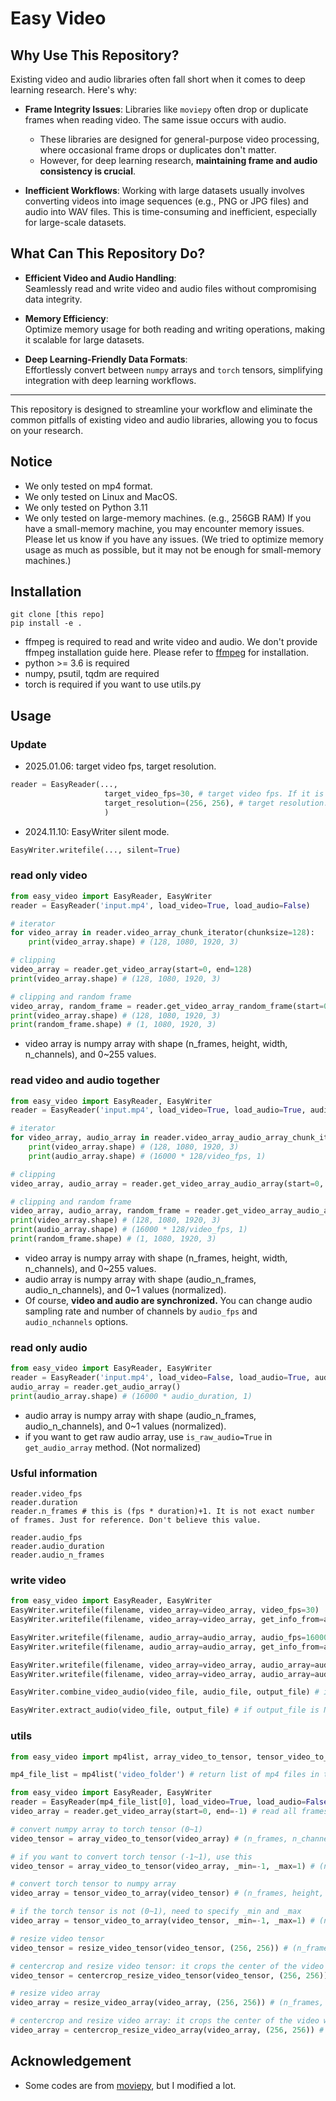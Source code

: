 # Easy Video

## Why Use This Repository?

Existing video and audio libraries often fall short when it comes to deep learning research. Here's why:

- **Frame Integrity Issues**: Libraries like `moviepy` often drop or duplicate frames when reading video. The same issue occurs with audio.  
  - These libraries are designed for general-purpose video processing, where occasional frame drops or duplicates don't matter.  
  - However, for deep learning research, **maintaining frame and audio consistency is crucial**.

- **Inefficient Workflows**: Working with large datasets usually involves converting videos into image sequences (e.g., PNG or JPG files) and audio into WAV files. This is time-consuming and inefficient, especially for large-scale datasets.

## What Can This Repository Do?

- **Efficient Video and Audio Handling**:  
  Seamlessly read and write video and audio files without compromising data integrity.  

- **Memory Efficiency**:  
  Optimize memory usage for both reading and writing operations, making it scalable for large datasets.

- **Deep Learning-Friendly Data Formats**:  
  Effortlessly convert between `numpy` arrays and `torch` tensors, simplifying integration with deep learning workflows.

---

This repository is designed to streamline your workflow and eliminate the common pitfalls of existing video and audio libraries, allowing you to focus on your research.

## Notice
- We only tested on mp4 format.
- We only tested on Linux and MacOS.
- We only tested on Python 3.11
- We only tested on large-memory machines. (e.g., 256GB RAM) If you have a small-memory machine, you may encounter memory issues. Please let us know if you have any issues. (We tried to optimize memory usage as much as possible, but it may not be enough for small-memory machines.)

## Installation

```
git clone [this repo]
pip install -e .
```

- ffmpeg is required to read and write video and audio. We don't provide ffmpeg installation guide here. Please refer to [ffmpeg](https://ffmpeg.org/download.html) for installation.
- python >= 3.6 is required
- numpy, psutil, tqdm are required
- torch is required if you want to use utils.py

## Usage

### Update
- 2025.01.06: target video fps, target resolution.

```python
reader = EasyReader(...,
                     target_video_fps=30, # target video fps. If it is None, it will be the same as the original video fps.
                     target_resolution=(256, 256), # target resolution. If it is None, it will be the same as the original resolution.
                     )
```

- 2024.11.10: EasyWriter silent mode.

```python
EasyWriter.writefile(..., silent=True)
```


### read only video
```python
from easy_video import EasyReader, EasyWriter
reader = EasyReader('input.mp4', load_video=True, load_audio=False)

# iterator
for video_array in reader.video_array_chunk_iterator(chunksize=128):
    print(video_array.shape) # (128, 1080, 1920, 3)

# clipping
video_array = reader.get_video_array(start=0, end=128)
print(video_array.shape) # (128, 1080, 1920, 3)

# clipping and random frame
video_array, random_frame = reader.get_video_array_random_frame(start=0, end=128)
print(video_array.shape) # (128, 1080, 1920, 3)
print(random_frame.shape) # (1, 1080, 1920, 3)
```

- video array is numpy array with shape (n_frames, height, width, n_channels), and 0~255 values.

### read video and audio together
```python
from easy_video import EasyReader, EasyWriter
reader = EasyReader('input.mp4', load_video=True, load_audio=True, audio_fps=16000, audio_nchannels=1) # 16kHz & mono

# iterator
for video_array, audio_array in reader.video_array_audio_array_chunk_iterator(chunksize=128):
    print(video_array.shape) # (128, 1080, 1920, 3)
    print(audio_array.shape) # (16000 * 128/video_fps, 1)

# clipping
video_array, audio_array = reader.get_video_array_audio_array(start=0, end=128)

# clipping and random frame
video_array, audio_array, random_frame = reader.get_video_array_audio_array_random_frame(start=0, end=128)
print(video_array.shape) # (128, 1080, 1920, 3)
print(audio_array.shape) # (16000 * 128/video_fps, 1)
print(random_frame.shape) # (1, 1080, 1920, 3)
```

- video array is numpy array with shape (n_frames, height, width, n_channels), and 0~255 values.
- audio array is numpy array with shape (audio_n_frames, audio_n_channels), and 0~1 values (normalized).
- Of course, **video and audio are synchronized.** You can change audio sampling rate and number of channels by `audio_fps` and `audio_nchannels` options.

### read only audio
```python
from easy_video import EasyReader, EasyWriter
reader = EasyReader('input.mp4', load_video=False, load_audio=True, audio_fps=16000, audio_nchannels=1) # 16kHz & mono
audio_array = reader.get_audio_array()
print(audio_array.shape) # (16000 * audio_duration, 1)
```
- audio array is numpy array with shape (audio_n_frames, audio_n_channels), and 0~1 values (normalized).
- if you want to get raw audio array, use `is_raw_audio=True` in `get_audio_array` method. (Not normalized)

### Usful information
```
reader.video_fps
reader.duration
reader.n_frames # this is (fps * duration)+1. It is not exact number of frames. Just for reference. Don't believe this value.

reader.audio_fps
reader.audio_duration
reader.audio_n_frames
```

### write video
```python
from easy_video import EasyReader, EasyWriter
EasyWriter.writefile(filename, video_array=video_array, video_fps=30)
EasyWriter.writefile(filename, video_array=video_array, get_info_from=any_videofilename)

EasyWriter.writefile(filename, audio_array=audio_array, audio_fps=16000, audio_nchannels=1)
EasyWriter.writefile(filename, audio_array=audio_array, get_info_from=any_video_or_audio_filename)

EasyWriter.writefile(filename, video_array=video_array, audio_array=audio_array, video_fps=30, audio_fps=16000, audio_nchannels=1)
EasyWriter.writefile(filename, video_array=video_array, audio_array=audio_array, get_info_from=any_videofilename)

EasyWriter.combine_video_audio(video_file, audio_file, output_file) # if output_file is None, it will be the same as video_file

EasyWriter.extract_audio(video_file, output_file) # if output_file is None, it will be the same as video_file_name + '.wav'

```

### utils
```python
from easy_video import mp4list, array_video_to_tensor, tensor_video_to_array, resize_video_tensor, centercrop_resize_video_tensor, resize_video_array, centercrop_resize_video_array

mp4_file_list = mp4list('video_folder') # return list of mp4 files in the folder including subfolders

from easy_video import EasyReader, EasyWriter
reader = EasyReader(mp4_file_list[0], load_video=True, load_audio=False)
video_array = reader.get_video_array(start=0, end=-1) # read all frames as numpy array

# convert numpy array to torch tensor (0~1)
video_tensor = array_video_to_tensor(video_array) # (n_frames, n_channels, height, width)

# if you want to convert torch tensor (-1~1), use this
video_tensor = array_video_to_tensor(video_array, _min=-1, _max=1) # (n_frames, n_channels, height, width)

# convert torch tensor to numpy array
video_array = tensor_video_to_array(video_tensor) # (n_frames, height, width, n_channels)

# if the torch tensor is not (0~1), need to specify _min and _max
video_array = tensor_video_to_array(video_tensor, _min=-1, _max=1) # (n_frames, height, width, n_channels)

# resize video tensor
video_tensor = resize_video_tensor(video_tensor, (256, 256)) # (n_frames, n_channels, 256, 256)

# centercrop and resize video tensor: it crops the center of the video with shorter side and resize it to given size
video_tensor = centercrop_resize_video_tensor(video_tensor, (256, 256)) # (n_frames, n_channels, 256, 256) 

# resize video array
video_array = resize_video_array(video_array, (256, 256)) # (n_frames, 256, 256, n_channels)

# centercrop and resize video array: it crops the center of the video with shorter side and resize it to given size
video_array = centercrop_resize_video_array(video_array, (256, 256)) # (n_frames, 256, 256, n_channels)

```

## Acknowledgement
- Some codes are from [moviepy](https://zulko.github.io/moviepy/), but I modified a lot.
